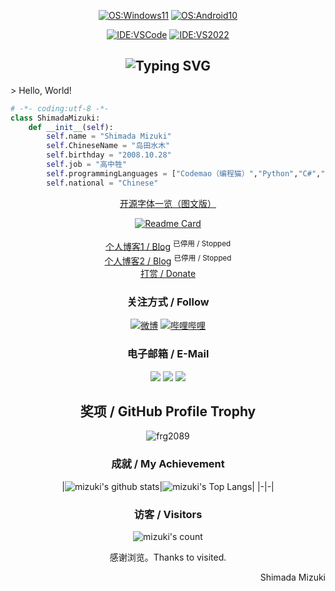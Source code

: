 
<div align="center">
  
[![OS:Windows11](https://img.shields.io/badge/OS-Windows%2011-blue?logo=microsoft)](https://www.microsoft.com)
[![OS:Android10](https://img.shields.io/badge/OS-Android%2013-green?logo=android)](https://www.android.com/)  

[![IDE:VSCode](https://img.shields.io/badge/IDE-VSCode-blue?logo=visualstudiocode)](https://code.visualstudio.com/)
[![IDE:VS2022](https://img.shields.io/badge/IDE-Visual%20Studio%202022-blueviolet?logo=visualstudio)](https://visualstudio.com/)


<img src="" width = "0" height = "0" align=center /> </br>
<img src="https://readme-typing-svg.demolab.com?font=Mizuki-Ming&pause=1000&color=000000&center=true&width=400&height=50&lines=%E5%8D%8E%E9%A3%8E%E5%A4%8F%E9%9F%B5%EF%BC%8C%E6%B4%9B%E6%B0%B4%E5%A4%A9%E4%BE%9D%E3%80%82" alt="Typing SVG" />
---
</div><div align="left">
> Hello, World!

``` python
# -*- coding:utf-8 -*-
class ShimadaMizuki:
    def __init__(self):
        self.name = "Shimada Mizuki"
        self.ChineseName = "岛田水木"
        self.birthday = "2008.10.28"
        self.job = "高中牲"
        self.programmingLanguages = ["Codemao（编程猫）","Python","C#","易语言"]
        self.national = "Chinese"
```
</div><div align="center">
  
[开源字体一览（图文版）](https://github.com/enderseven1/enderseven1/blob/main/fonts.md)

[![Readme Card](https://github-readme-stats-beta-amber-44.vercel.app/api?username=enderseven1&show_icons=true&role=OWNER,ORGANIZATION_MEMBER,COLLABORATOR&locale=zh-my)](#)

[个人博客1 / Blog](https://dtsm.mqmrx.cn) <sup>已停用 / Stopped</sup>  
[个人博客2 / Blog](https://enderseven.cf) <sup>已停用 / Stopped</sup>  
[打赏 / Donate](https://github.com/enderseven1/enderseven1/blob/main/Donate.md)
### 关注方式 / Follow
<!--[![Telegram](https://img.shields.io/badge/lxgwtg-blue?style=flat-square&logo=telegram&logoColor=ffffff)](https://t.me/lxgwtg)-->
<!--[![Telegram 频道](https://img.shields.io/badge/Channel-26a5e4?style=flat-square&logo=telegram&logoColor=ffffff)](https://t.me/lxgwfont) -->
<!--[![微信公众号](https://img.shields.io/badge/%E5%B2%9B%E7%94%B0%E6%B0%B4%E6%9C%A8share-07c160?style=flat-square&logo=wechat&logoColor=ffffff)](https://github.com/lxgw/lxgw/blob/main/Wechat.md)-->
[![微博](https://img.shields.io/badge/%E5%B2%9B%E7%94%B0%E6%B0%B4%E6%9C%A8-orange?style=flat-square&logo=Sina%20Weibo&logoColor=ffffff)](https://weibo.com/3839304151)
[![哔哩哔哩](https://img.shields.io/badge/%E5%B2%9B%E7%94%B0%E6%B0%B4%E6%9C%A8-00a1d6?style=flat-square&logo=Bilibili&logoColor=ffffff)](https://space.bilibili.com/34117449)  
<!--[![小红书](https://img.shields.io/badge/%E5%B2%9B%E7%94%B0%E6%B0%B4%E6%9C%A8-ff2645?style=flat-square&logo=xiaohongshu&logoColor=ffffff)](https://www.xiaohongshu.com/user/profile/64770ed70000000012035f3b)-->

### 电子邮箱 / E-Mail
[![](https://img.shields.io/badge/shimadamizuki-%40qq.com-royalblue?style=flat-square)](mailto:shimadamizuki@qq.com)
[![](https://img.shields.io/badge/shenshuqing869-%40gmail.com-royalblue?style=flat-square)](mailto:shenshuqing869@gmail.com)
[![](https://img.shields.io/badge/shimadamizuki1-%40outlook.com-royalblue?style=flat-square)](mailto:shimadamizuki1@outlook.com)

## 奖项 / GitHub Profile Trophy
<div align="center">
  <img src="https://github-profile-trophy.vercel.app/?username=frg2089&row=1&column=8&no-frame=true&no-bg=true" alt="frg2089"/>
</div>


### 成就 / My Achievement
|![mizuki's github stats](https://github-readme-stats.vercel.app/api?username=enderseven1&show_icons=true&count_private=true&locale=cn)|![mizuki's Top Langs](https://github-readme-stats.vercel.app/api/top-langs/?username=enderseven1&locale=cn)| <!--&exclude_repo=enderseven1.github.io&layout=compact-->
|-|-|

### 访客 / Visitors
<div align="center">
  <img src="https://count.getloli.com/get/@enderseven1?theme=rule34" alt="mizuki's count"/>
  <p>感谢浏览。Thanks to visited.</p>
</div>
<div align=right>
  <p>Shimada Mizuki</p>
</div>
<!--

### Devices in use

[![iPhone 13 Pro](https://img.shields.io/badge/iPhone%2013%20Pro-000000?style=flat-square&logo=apple&logoColor=ffffff)](#)
[![Redmi K20 Pro](https://img.shields.io/badge/Redmi%20K20%20Pro-fd4900?style=flat-square&logo=xiaomi&logoColor=ffffff)](#)
[![DELL G3](https://img.shields.io/badge/DELL%20G3-007DB8?style=flat-square&logo=dell&logoColor=ffffff)](#)

### System Environment

[![iOS 15](https://img.shields.io/badge/15%2E2-000000?style=flat-square&logo=ios&logoColor=ffffff)](#)
[![Android 10](https://img.shields.io/badge/Android%2012-3ddc84?style=flat-square&logo=android&logoColor=ffffff)](#)
[![Windows 11](https://img.shields.io/badge/Windows%2011-00adef?style=flat-square&logo=windows&logoColor=ffffff)](#)

-->

<!--## Hi there 👋--?

<!--
**enderseven1/enderseven1** is a ✨ _special_ ✨ repository because its `README.md` (this file) appears on your GitHub profile.

Here are some ideas to get you started:

- 🔭 I’m currently working on ...
- 🌱 I’m currently learning ...
- 👯 I’m looking to collaborate on ...
- 🤔 I’m looking for help with ...
- 💬 Ask me about ...
- 📫 How to reach me: ...
- 😄 Pronouns: ...
- ⚡ Fun fact: ...
-->
